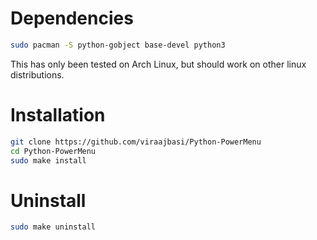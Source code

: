 # Dependencies

```bash
sudo pacman -S python-gobject base-devel python3
```
This has only been tested on Arch Linux, but should work on other linux distributions.

# Installation

```bash
git clone https://github.com/viraajbasi/Python-PowerMenu
cd Python-PowerMenu
sudo make install
```

# Uninstall

```bash
sudo make uninstall
```